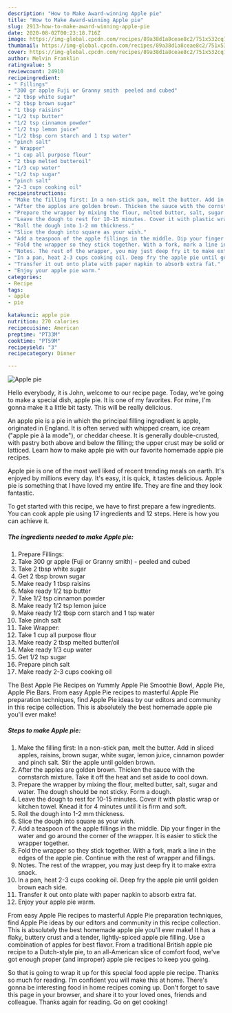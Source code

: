 ```yaml
---
description: "How to Make Award-winning Apple pie"
title: "How to Make Award-winning Apple pie"
slug: 2913-how-to-make-award-winning-apple-pie
date: 2020-08-02T00:23:18.716Z
image: https://img-global.cpcdn.com/recipes/89a38d1a8ceae8c2/751x532cq70/apple-pie-recipe-main-photo.jpg
thumbnail: https://img-global.cpcdn.com/recipes/89a38d1a8ceae8c2/751x532cq70/apple-pie-recipe-main-photo.jpg
cover: https://img-global.cpcdn.com/recipes/89a38d1a8ceae8c2/751x532cq70/apple-pie-recipe-main-photo.jpg
author: Melvin Franklin
ratingvalue: 5
reviewcount: 24910
recipeingredient:
- " Fillings"
- "300 gr apple Fuji or Granny smith  peeled and cubed"
- "2 tbsp white sugar"
- "2 tbsp brown sugar"
- "1 tbsp raisins"
- "1/2 tsp butter"
- "1/2 tsp cinnamon powder"
- "1/2 tsp lemon juice"
- "1/2 tbsp corn starch and 1 tsp water"
- "pinch salt"
- " Wrapper"
- "1 cup all purpose flour"
- "2 tbsp melted butteroil"
- "1/3 cup water"
- "1/2 tsp sugar"
- "pinch salt"
- "2-3 cups cooking oil"
recipeinstructions:
- "Make the filling first: In a non-stick pan, melt the butter. Add in sliced apples, raisins, brown sugar, white sugar, lemon juice, cinnamon powder and pinch salt. Stir the apple until golden brown."
- "After the apples are golden brown. Thicken the sauce with the cornstarch mixture. Take it off the heat and set aside to cool down."
- "Prepare the wrapper by mixing the flour, melted butter, salt, sugar and water. The dough should be not sticky. Form a dough."
- "Leave the dough to rest for 10-15 minutes. Cover it with plastic wrap or kitchen towel. Knead it for 4 minutes until it is firm and soft."
- "Roll the dough into 1-2 mm thickness."
- "Slice the dough into square as your wish."
- "Add a teaspoon of the apple fillings in the middle. Dip your finger in the water and go around the corner of the wrapper. It is easier to stick the wrapper together."
- "Fold the wrapper so they stick together. With a fork, mark a line in the edges of the apple pie. Continue with the rest of wrapper and fillings."
- "Notes. The rest of the wrapper, you may just deep fry it to make extra snack."
- "In a pan, heat 2-3 cups cooking oil. Deep fry the apple pie until golden brown each side."
- "Transfer it out onto plate with paper napkin to absorb extra fat."
- "Enjoy your apple pie warm."
categories:
- Recipe
tags:
- apple
- pie

katakunci: apple pie 
nutrition: 270 calories
recipecuisine: American
preptime: "PT33M"
cooktime: "PT59M"
recipeyield: "3"
recipecategory: Dinner

---
```



![Apple pie](https://img-global.cpcdn.com/recipes/89a38d1a8ceae8c2/751x532cq70/apple-pie-recipe-main-photo.jpg)

Hello everybody, it is John, welcome to our recipe page. Today, we're going to make a special dish, apple pie. It is one of my favorites. For mine, I'm gonna make it a little bit tasty. This will be really delicious.

An apple pie is a pie in which the principal filling ingredient is apple, originated in England. It is often served with whipped cream, ice cream (&#34;apple pie à la mode&#34;), or cheddar cheese. It is generally double-crusted, with pastry both above and below the filling; the upper crust may be solid or latticed. Learn how to make apple pie with our favorite homemade apple pie recipes.

Apple pie is one of the most well liked of recent trending meals on earth. It's enjoyed by millions every day. It's easy, it is quick, it tastes delicious. Apple pie is something that I have loved my entire life. They are fine and they look fantastic.


To get started with this recipe, we have to first prepare a few ingredients. You can cook apple pie using 17 ingredients and 12 steps. Here is how you can achieve it.

<!--inarticleads1-->

##### The ingredients needed to make Apple pie:

1. Prepare  Fillings:
1. Take 300 gr apple (Fuji or Granny smith) - peeled and cubed
1. Take 2 tbsp white sugar
1. Get 2 tbsp brown sugar
1. Make ready 1 tbsp raisins
1. Make ready 1/2 tsp butter
1. Take 1/2 tsp cinnamon powder
1. Make ready 1/2 tsp lemon juice
1. Make ready 1/2 tbsp corn starch and 1 tsp water
1. Take pinch salt
1. Take  Wrapper:
1. Take 1 cup all purpose flour
1. Make ready 2 tbsp melted butter/oil
1. Make ready 1/3 cup water
1. Get 1/2 tsp sugar
1. Prepare pinch salt
1. Make ready 2-3 cups cooking oil


The Best Apple Pie Recipes on Yummly Apple Pie Smoothie Bowl, Apple Pie, Apple Pie Bars. From easy Apple Pie recipes to masterful Apple Pie preparation techniques, find Apple Pie ideas by our editors and community in this recipe collection. This is absolutely the best homemade apple pie you&#39;ll ever make! 

<!--inarticleads2-->

##### Steps to make Apple pie:

1. Make the filling first: In a non-stick pan, melt the butter. Add in sliced apples, raisins, brown sugar, white sugar, lemon juice, cinnamon powder and pinch salt. Stir the apple until golden brown.
1. After the apples are golden brown. Thicken the sauce with the cornstarch mixture. Take it off the heat and set aside to cool down.
1. Prepare the wrapper by mixing the flour, melted butter, salt, sugar and water. The dough should be not sticky. Form a dough.
1. Leave the dough to rest for 10-15 minutes. Cover it with plastic wrap or kitchen towel. Knead it for 4 minutes until it is firm and soft.
1. Roll the dough into 1-2 mm thickness.
1. Slice the dough into square as your wish.
1. Add a teaspoon of the apple fillings in the middle. Dip your finger in the water and go around the corner of the wrapper. It is easier to stick the wrapper together.
1. Fold the wrapper so they stick together. With a fork, mark a line in the edges of the apple pie. Continue with the rest of wrapper and fillings.
1. Notes. The rest of the wrapper, you may just deep fry it to make extra snack.
1. In a pan, heat 2-3 cups cooking oil. Deep fry the apple pie until golden brown each side.
1. Transfer it out onto plate with paper napkin to absorb extra fat.
1. Enjoy your apple pie warm.


From easy Apple Pie recipes to masterful Apple Pie preparation techniques, find Apple Pie ideas by our editors and community in this recipe collection. This is absolutely the best homemade apple pie you&#39;ll ever make! It has a flaky, buttery crust and a tender, lightly-spiced apple pie filling. Use a combination of apples for best flavor. From a traditional British apple pie recipe to a Dutch-style pie, to an all-American slice of comfort food, we&#39;ve got enough proper (and improper) apple pie recipes to keep you going. 

So that is going to wrap it up for this special food apple pie recipe. Thanks so much for reading. I'm confident you will make this at home. There's gonna be interesting food in home recipes coming up. Don't forget to save this page in your browser, and share it to your loved ones, friends and colleague. Thanks again for reading. Go on get cooking!
